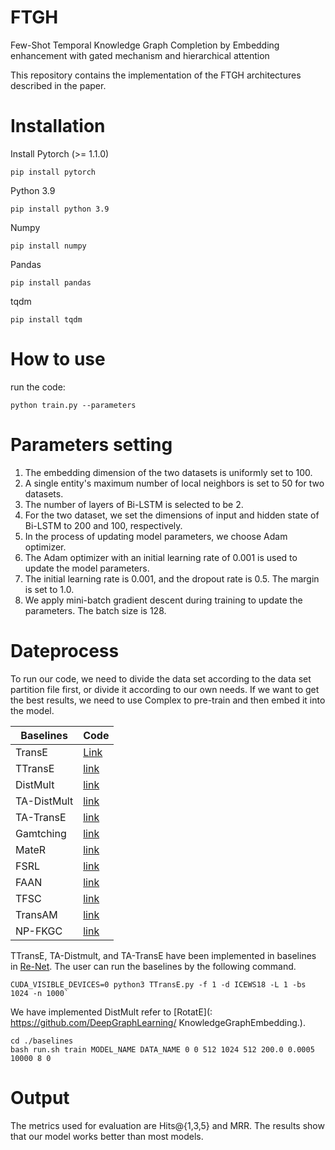 # FTGH
Few-Shot Temporal Knowledge Graph Completion by Embedding enhancement with gated mechanism and hierarchical attention

This repository contains the implementation of the FTGH architectures described in the paper.
# Installation
 Install Pytorch (>= 1.1.0)
 ```
pip install pytorch
 ```
 Python 3.9
  ```
pip install python 3.9
  ```
 Numpy
  ```
pip install numpy
  ```
 Pandas
  ```
pip install pandas
  ```
 tqdm
  ```
pip install tqdm
  ```
# How to use
run the code:
```
python train.py --parameters
```

# Parameters setting

1. The embedding dimension of the two datasets is uniformly set to 100.
2. A single entity's maximum number of local neighbors is set to 50 for two datasets.
3. The number of layers of Bi-LSTM is selected to be 2. 
4. For the two dataset, we set the dimensions of input and hidden state of Bi-LSTM to 200 and 100, respectively.
5. In the process of updating model parameters, we choose Adam optimizer.
6. The Adam optimizer with an initial learning rate of 0.001 is used to update the model parameters. 
7. The initial learning rate is 0.001, and the dropout rate is 0.5. The margin is set to 1.0. 
8. We apply mini-batch gradient descent during training to update the parameters. The batch size is 128.

# Dateprocess

To run our code, we need to divide the data set according to the data set partition file first, or divide it according to our own needs. If we want to get the best results, we need to use Complex to pre-train and then embed it into the model.

| Baselines   | Code                                                         |
| ----------- | ------------------------------------------------------------ |
| TransE      | [Link](https://github.com/jimmywangheng/knowledge_representation_pytorch) |
| TTransE     | [link](https://github.com/INK-USC/RE-Net)                    |
| DistMult    | [link](https://github.com/BorealisAI/DE-SimplE)              |
| TA-DistMult | [link](https://github.com/INK-USC/RE-Net)                    |
| TA-TransE   | [link](https://github.com/INK-USC/RE-Net)                    |
| Gamtching   | [link](https://github.com/xwhan/One-shot-Relational-Learning) |
| MateR       | [link](https://github.com/AnselCmy/MetaR)                    |
| FSRL        | [link](https://github.com/chuxuzhang/AAAI2020_FSRL)          |
| FAAN        | [link](https://github.com/JiaweiSheng/FAAN)                  |
| TFSC        | [link](https://github.com/DMKE-Lab/TFSC)                     |
| TransAM     | [link](https://github.com/gawainx/TransAM.)                  |
| NP-FKGC     | [link](https://github.com/RManLuo/NP-FKGC)                   |

TTransE, TA-Distmult, and TA-TransE have been implemented in baselines in [Re-Net]((https://github.com/INK-USC/RE-Net/tree/master/baselines)). The user can run the baselines by the following command.

```
CUDA_VISIBLE_DEVICES=0 python3 TTransE.py -f 1 -d ICEWS18 -L 1 -bs 1024 -n 1000`
```

We have implemented DistMult refer to [RotatE](: https://github.com/DeepGraphLearning/ KnowledgeGraphEmbedding.).

```
cd ./baselines
bash run.sh train MODEL_NAME DATA_NAME 0 0 512 1024 512 200.0 0.0005 10000 8 0
```

# Output

The metrics used for evaluation are Hits@{1,3,5} and MRR. The results show that our model works better than most models.



